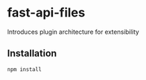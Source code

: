# fast-api-files

Introduces plugin architecture for extensibility

## Installation

```bash
npm install
```
